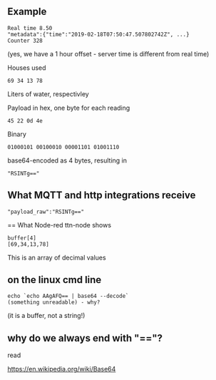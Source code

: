 ## Example

```
Real time 8.50
"metadata":{"time":"2019-02-18T07:50:47.507802742Z", ...}
Counter 328
```

(yes, we have a 1 hour offset - server time is different from real time)

Houses used

```
69 34 13 78
```

Liters of water, respectivley

Payload in hex, one byte for each reading

```
45 22 0d 4e
```

Binary

```
01000101 00100010 00001101 01001110
```
base64-encoded as 4 bytes, resulting in
```
"RSINTg=="
```


## What MQTT and http integrations receive
```
"payload_raw":"RSINTg=="
```


== What Node-red ttn-node shows
```
buffer[4]
[69,34,13,78]
```

This is an array of decimal values


## on the linux cmd line
```
echo `echo AAgAFQ== | base64 --decode`
(something unreadable) - why?
```

(it is a buffer, not a string!)


## why do we always end with "=="?

read

https://en.wikipedia.org/wiki/Base64

